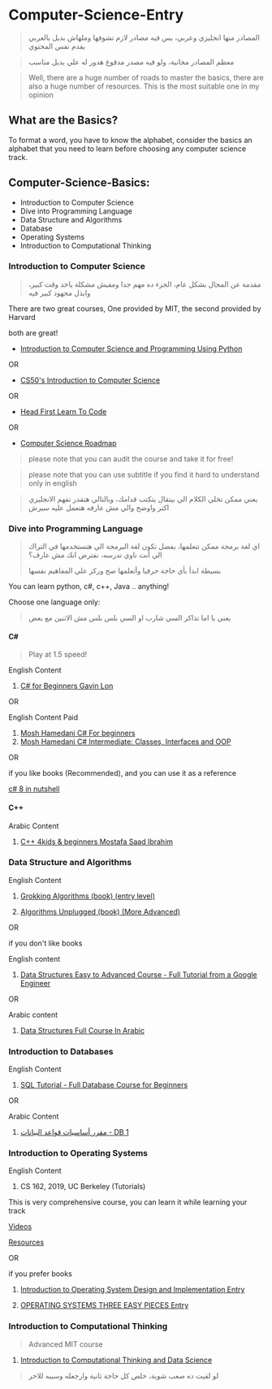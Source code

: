 # Computer-Science-Entry 

> المصادر منها انجليزي وعربي، بس فيه مصادر لازم تشوفها وملهاش بديل بالعربي يقدم نفس المحتوي

> معظم المصادر مجانية، ولو فيه مصدر مدفوع هدور له علي بديل مناسب 

> Well, there are a huge number of roads to master the basics, there are also a huge 
number of resources.
This is the most suitable one in my opinion

## What are the Basics?

To format a word, you have to know the alphabet, consider the basics
an alphabet that you need to learn before choosing any computer science track.

## Computer-Science-Basics:
- Introduction to Computer Science
- Dive into Programming Language
- Data Structure and Algorithms
- Database
- Operating Systems 
- Introduction to Computational Thinking  

### Introduction to Computer Science

> مقدمة عن المجال بشكل عام، الجزء ده مهم جدا ومفيش مشكلة ياخد وقت كبير، وابذل مجهود كبير فيه

There are two great courses, One provided by MIT, the second provided by Harvard

both are great!

- [Introduction to Computer Science and Programming Using Python](https://www.edx.org/course/introduction-to-computer-science-and-programming-7)

OR

- [CS50's Introduction to Computer Science](https://www.edx.org/course/introduction-computer-science-harvardx-cs50x)

OR

- [Head First Learn To Code](https://github.com/nguyenhoang4875/MyBooksForCode/blob/master/Common_Books/Head_first_series/Head%20First%20Learn%20to%20Code.pdf)

OR

- [Computer Science Roadmap](https://roadmap.sh/computer-science)

> please note that you can audit the course and take it for free! 


> please note that you can use subtitle if you find it hard to understand only in english 

> يعني ممكن تخلي الكلام الي بيتقال يتكتب قدامك، وبالتالي هتقدر تفهم الانجليزي اكتر واوضح والي مش عارفه هتعمل عليه سيرش 


### Dive into Programming Language
 
> اي لغة برمجة ممكن تتعلمها، يفضل تكون لغة البرمجة الي هتستخدمها في التراك الي أنت ناوي تدرسه، نفترض انك مش عارف؟
> 
> بسيطة ابدأ بأي حاجة حرفيا وأتعلمها صح وركز علي المفاهيم نفسها

You can learn python, c#, c++, Java .. anything!

Choose one language only:
> يعني يا اما تذاكر السي شارب او السي بلس بلس مش الاتنين مع بعض
#### C#

> Play at 1.5 speed!

English Content
1. [C# for Beginners Gavin Lon](https://www.youtube.com/playlist?list=PL4LFuHwItvKbneXxSutjeyz6i1w32K6di)

OR

English Content Paid
1. [Mosh Hamedani C# For beginners](https://codewithmosh.com/p/csharp-basics-for-beginners)
2. [Mosh Hamedani C# Intermediate: Classes, Interfaces and OOP](https://www.udemy.com/course/csharp-intermediate-classes-interfaces-and-oop/)

OR 

if you like books (Recommended), and you can use it as a reference

[c# 8 in nutshell](http://scienceadvantage.net/wp-content/uploads/2020/09/C-8.0-In-A-Nutshell-The-Definitive-Reference-02.06.2020.-.pdf)

#### C++ 
Arabic Content
1. [C++ 4kids & beginners Mostafa Saad Ibrahim](https://www.youtube.com/playlist?list=PLPt2dINI2MIbwnEoeHZnUHeUHjTd8x4F3)


### Data Structure and Algorithms

English Content
1. [Grokking Algorithms (book) (entry level)](https://bit.ly/3xl71jO)

2. [Algorithms Unplugged (book) (More Advanced)](https://link.springer.com/book/10.1007/978-3-642-15328-0)

OR 

if you don't like books

English content
1. [Data Structures Easy to Advanced Course - Full Tutorial from a Google Engineer](https://www.youtube.com/watch?v=RBSGKlAvoiM)

OR

Arabic content
1. [Data Structures Full Course In Arabic](https://www.youtube.com/playlist?list=PLCInYL3l2AajqOUW_2SwjWeMwf4vL4RSp)


### Introduction to Databases

English Content
1. [SQL Tutorial - Full Database Course for Beginners](https://www.youtube.com/watch?v=HXV3zeQKqGY)

OR

Arabic Content
1. [مقرر أساسيات قواعد البيانات - DB 1](https://www.youtube.com/playlist?list=PL37D52B7714788190)

### Introduction to Operating Systems

English Content
1. CS 162, 2019, UC Berkeley (Tutorials) 

This is very comprehensive course, you can learn it while learning 
your track

[Videos](https://www.bilibili.com/video/BV1e7411B7Ja?p=3)

[Resources](https://inst.eecs.berkeley.edu/~cs162/sp21/)

OR

if you prefer books
1. [Introduction to Operating System Design and Implementation Entry](https://www.springer.com/gp/book/9781846288425)

2. [OPERATING SYSTEMS THREE EASY PIECES Entry](https://pages.cs.wisc.edu/~remzi/OSTEP/)


### Introduction to Computational Thinking

> Advanced MIT course

1. [Introduction to Computational Thinking and Data Science](https://www.edx.org/course/introduction-to-computational-thinking-and-data-4)

> لو لقيت ده صعب شوية، خلص كل حاجة تانية وارجعله وسيبه للاخر 


